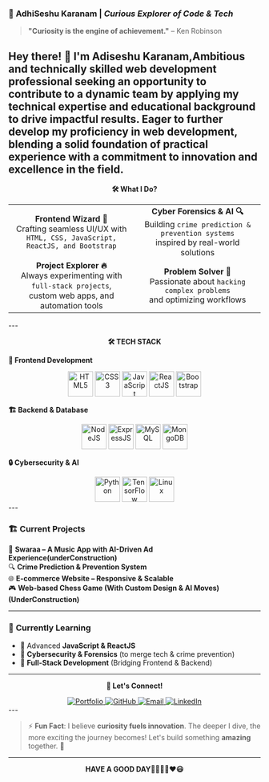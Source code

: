 ### 🚀 **AdhiSeshu Karanam** | *Curious Explorer of Code & Tech*  ###

> **"Curiosity is the engine of achievement."** – Ken Robinson  

Hey there! 👋 I'm **Adiseshu Karanam**,Ambitious and technically skilled web development professional seeking an opportunity to contribute to a dynamic team by applying
my technical expertise and educational background to drive impactful results. Eager to further develop my proficiency in web
development, blending a solid foundation of practical experience with a commitment to innovation and excellence in the field.
---
<p align="center"><b>🛠 What I Do?</b></p>

<div align="center"> <table> <tr> <td width="50%" align="center"><b>Frontend Wizard 🎨</b> <br>Crafting seamless UI/UX with <br> <code>HTML, CSS, JavaScript, ReactJS, and Bootstrap</code></td> <td width="50%" align="center"><b>Cyber Forensics & AI 🔍</b> <br>Building <code>crime prediction & prevention systems</code> <br> inspired by real-world solutions</td> </tr> <tr> <td width="50%" align="center"><b>Project Explorer 🔥</b> <br>Always experimenting with <code>full-stack projects</code>, <br>custom web apps, and automation tools</td> <td width="50%" align="center"><b>Problem Solver 🧩</b> <br>Passionate about <code>hacking complex problems</code> <br>and optimizing workflows</td> </tr> </table> </div> 
---
<div>
 <p align="center"><b>🛠 TECH STACK</b></p> 
<p align="left"><b>🚀 Frontend Development</b></p>
<div align="center"> <img src="https://cdn.jsdelivr.net/gh/devicons/devicon/icons/html5/html5-original.svg" width="50" height="50" alt="HTML5"/> <img src="https://cdn.jsdelivr.net/gh/devicons/devicon/icons/css3/css3-original.svg" width="50" height="50" alt="CSS3"/> <img src="https://cdn.jsdelivr.net/gh/devicons/devicon/icons/javascript/javascript-original.svg" width="50" height="50" alt="JavaScript"/> <img src="https://cdn.jsdelivr.net/gh/devicons/devicon/icons/react/react-original.svg" width="50" height="50" alt="ReactJS"/> <img src="https://cdn.jsdelivr.net/gh/devicons/devicon/icons/bootstrap/bootstrap-original.svg" width="50" height="50" alt="Bootstrap"/> </div>
<p align="left"><b>🏗 Backend & Database</b></p>
<div align="center"> <img src="https://cdn.jsdelivr.net/gh/devicons/devicon/icons/nodejs/nodejs-original.svg" width="50" height="50" alt="NodeJS"/> <img src="https://cdn.jsdelivr.net/gh/devicons/devicon/icons/express/express-original.svg" width="50" height="50" alt="ExpressJS"/> <img src="https://cdn.jsdelivr.net/gh/devicons/devicon/icons/mysql/mysql-original.svg" width="50" height="50" alt="MySQL"/> <img src="https://cdn.jsdelivr.net/gh/devicons/devicon/icons/mongodb/mongodb-original.svg" width="50" height="50" alt="MongoDB"/> </div>
<p align="left"><b>🔒 Cybersecurity & AI</b></p>
<div align="center"> <img src="https://cdn.jsdelivr.net/gh/devicons/devicon/icons/python/python-original.svg" width="50" height="50" alt="Python"/> <img src="https://cdn.jsdelivr.net/gh/devicons/devicon/icons/tensorflow/tensorflow-original.svg" width="50" height="50" alt="TensorFlow"/> <img src="https://cdn.jsdelivr.net/gh/devicons/devicon/icons/linux/linux-original.svg" width="50" height="50" alt="Linux"/> </div>
</div>
---

### 🏗 **Current Projects**  
🚀 **Swaraa – A Music App with AI-Driven Ad Experience(underConstruction)**  
🔍 **Crime Prediction & Prevention System**  
🌐 **E-commerce Website – Responsive & Scalable**  
🎮 **Web-based Chess Game (With Custom Design & AI Moves)(UnderConstruction)** 

---

### 🌱 **Currently Learning**  
- 🔹 Advanced **JavaScript & ReactJS**  
- 🔹 **Cybersecurity & Forensics** (to merge tech & crime prevention)  
- 🔹 **Full-Stack Development** (Bridging Frontend & Backend)  

---

<p align="center"><b>🤝 Let's Connect!</b></p>
<div align="center"> <a href="http://adhi-personal-space.w3spaces.com"> <img src="https://img.shields.io/badge/Portfolio-%23000000.svg?style=for-the-badge&logo=vercel&logoColor=white" alt="Portfolio"/> </a> <a href="https://github.com/ADHI-NS"> <img src="https://img.shields.io/badge/GitHub-%23121011.svg?style=for-the-badge&logo=github&logoColor=white" alt="GitHub"/> </a> <a href="mailto:k.seshu2003@gmail.com"> <img src="https://img.shields.io/badge/Email-D14836?style=for-the-badge&logo=gmail&logoColor=white" alt="Email"/> </a> <a href="https://www.linkedin.com/in/adhiseshu-karanam-a53b91275"> <img src="https://img.shields.io/badge/LinkedIn-%230A66C2.svg?style=for-the-badge&logo=linkedin&logoColor=white" alt="LinkedIn"/> </a> </div>
---

> ⚡ **Fun Fact**: I believe **curiosity fuels innovation**. The deeper I dive, the more exciting the journey becomes! Let's build something **amazing** together. 🚀  

---

<P align="center"><b>HAVE A GOOD DAY🫱🏻‍🫲🏻❤️😃</b></P>
<!---
ADHI-NS/ADHI-NS is a ✨ special ✨ repository because its `README.md` (this file) appears on your GitHub profile.
You can click the Preview link to take a look at your changes.
--->
